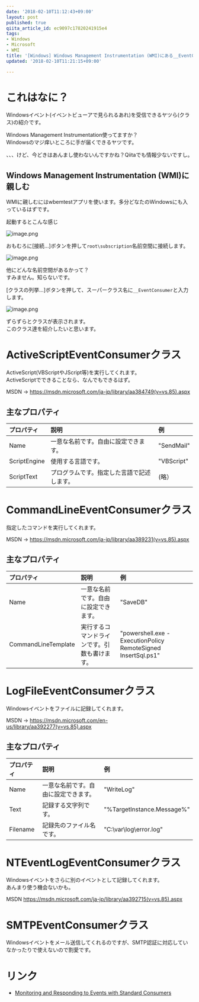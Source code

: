 ```yaml
---
date: '2018-02-10T11:12:43+09:00'
layout: post
published: true
qiita_article_id: ec9097c17820241915e4
tags:
- Windows
- Microsoft
- WMI
title: '[Windows] Windows Management Instrumentation (WMI)にある__EventConsumerクラス達'
updated: '2018-02-10T11:21:15+09:00'

---
```

# これはなに？  
  
Windowsイベント(イベントビューアで見られるあれ)を受信できるヤツら(クラス)の紹介です。  
  
Windows Management Instrumentation使ってますか？  
Windowsのマジ痒いところに手が届くできるヤツです。  
  
、、、けど、今どきはあんまし使わないんですかね？Qiitaでも情報少ないですし。  
  
  
  
## Windows Management Instrumentation (WMI)に親しむ  
  
WMIに親しむにはwbemtestアプリを使います。多分どなたのWindowsにも入っているはずです。  
  
起動するとこんな感じ  
  
![image.png](/assets/images/7f971074-f8b9-dfb9-af2f-51b4c526561a.png)  
  
おもむろに[接続...]ボタンを押して`root\subscription`名前空間に接続します。  
  
![image.png](/assets/images/5bee01d7-b9d4-6fde-5dd2-835e4841b412.png)  
  
他にどんな名前空間があるかって？  
すみません。知らないです。  
  
[クラスの列挙...]ボタンを押して、スーパークラス名に`__EventConsumer`と入力します。  
  
![image.png](/assets/images/2cd1d121-e3ec-ac27-05db-cf4bbdd8d5b9.png)  
  
ずらずらとクラスが表示されます。  
このクラス達を紹介したいと思います。  
  
  
# ActiveScriptEventConsumerクラス  
  
ActiveScript(VBScriptやJScript等)を実行してくれます。  
ActiveScriptでできることなら、なんでもできるはず。  
  
MSDN → https://msdn.microsoft.com/ja-jp/library/aa384749(v=vs.85).aspx  
  
## 主なプロパティ  
  
| プロパティ | 説明 | 例 |  
|:--|:--|:--|  
| Name | 一意な名前です。自由に設定できます。  | "SendMail"  |  
| ScriptEngine  | 使用する言語です。  | "VBScript"  |  
| ScriptText  | プログラムです。指定した言語で記述します。   | (略）  |  
  
# CommandLineEventConsumerクラス  
  
指定したコマンドを実行してくれます。  
  
MSDN → https://msdn.microsoft.com/ja-jp/library/aa389231(v=vs.85).aspx  
  
## 主なプロパティ  
  
| プロパティ | 説明 | 例 |  
|:--|:--|:--|  
| Name | 一意な名前です。自由に設定できます。  | "SaveDB"  |  
| CommandLineTemplate  | 実行するコマンドラインです。引数も書けます。   | "powershell.exe -ExecutionPolicy RemoteSigned InsertSql.ps1" |  
  
  
# LogFileEventConsumerクラス  
  
Windowsイベントをファイルに記録してくれます。  
  
MSDN → https://msdn.microsoft.com/en-us/library/aa392277(v=vs.85).aspx  
  
  
## 主なプロパティ  
  
| プロパティ | 説明 | 例 |  
|:--|:--|:--|  
| Name | 一意な名前です。自由に設定できます。  | "WriteLog"  |  
| Text  | 記録する文字列です。  | "%TargetInstance.Message%" |  
| Filename  | 記録先のファイル名です。   | "C:\var\log\error.log" |  
  
  
# NTEventLogEventConsumerクラス  
  
Windowsイベントをさらに別のイベントとして記録してくれます。  
あんまり使う機会ないかも。  
  
MSDN https://msdn.microsoft.com/ja-jp/library/aa392715(v=vs.85).aspx  
  
# SMTPEventConsumerクラス  
  
Windowsイベントをメール送信してくれるのですが、SMTP認証に対応していなかったりで使えないので割愛です。  
  
# リンク  
  
* [Monitoring and Responding to Events with Standard Consumers](https://msdn.microsoft.com/en-us/library/aa392395(v=vs.85).aspx)  
  
